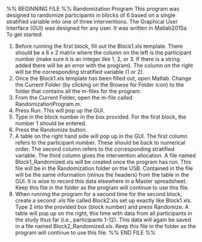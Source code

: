 %% BEGINNING FILE %%
Randomization Program
This program was designed to randomize participants in blocks of 6 based on a single stratified variable into one of three interventions.  The Graphical User Interface (GUI) was designed for any user.  It was written in Matlab2015a.  
To get started: 
1. Before running the first block, fill out the Block1.xls template.  There should be a 6 x 2 matrix where the column on the left is the participant number (make sure it is an integer like 1, 2, or 3.  If there is a string added there will be an error with the program).  The column on the right will be the corresponding stratified variable (1 or 2).
2. Once the Block1.xls template has been filled out, open Matlab.  Change the Current Folder (by clicking on the Browse for Folder icon) to the folder that contains all the m-files for the program.  
3. From the Current Folder, open the m-file called RandomizationProgram.m.  
4. Press Run.  This will pop up the GUI.  
5. Type in the block number in the box provided.  For the first block, the number 1 should be entered. 
6. Press the Randomize button. 
7. A table on the right hand side will pop up in the GUI.  The first column refers to the participant number.  These should be back to numerical order.  The second column refers to the corresponding stratified variable.  The third column gives the intervention allocation. A file named Block1_Randomized.xls will be created once the program has run.  This file will be in the Randomization folder on the USB.  Contained in the file will be the same information (minus the headers) from the table in the GUI.  It is wise to record this data elsewhere in a Master spreadsheet.  Keep this file in the folder as the program will continue to use this file.
8. When running the program for a second time for the second block, create a second .xls file called Block2.xls set up exactly like Block1.xls.  Type 2 into the provided box (block number) and press Randomize.  A table will pop up on the right, this time with data from all participants in the study thus far (i.e., participants 1-12).  This data will again be saved in a file named Block2_Randomized.xls.  Keep this file in the folder as the program will continue to use this file.
%% END FILE %%